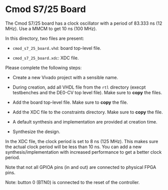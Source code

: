 
# Cmod S7/25 Board

The Cmod S7/25 board has a clock oscillator with a period of 83.333 ns (12 MHz). Use a MMCM to get 10 ns (100 MHz).

In this directory, two files are present:

* `cmod_s7_25_board.vhd`: board top-level file.

* `cmod_s7_25_board.xdc`: XDC file.

Please complete the following steps:

* Create a new Vivado project with a sensible name.

* During creation, add all VHDL file from the `rtl` directory (execpt testbenches and the DE0-CV top level file). Make sure to **copy** the files.

* Add the board top-level file. Make sure to **copy** the file.

* Add the XDC file to the constraints directory. Make sure to **copy** the file.

* A default synthesis and implementation are provided at creation time.

* Synthesize the design.

In the XDC file, the clock period is set to 8 ns (125 MHz). This makes sure the actual clock period will be less than 10 ns. You can add a new synthesis/implementation with increased performance to get a better clock period.

Note that not all GPIOA pins (in and out) are connected to physical FPGA pins.

Note:  button 0 (BTN0) is connected to the reset of the controller.
